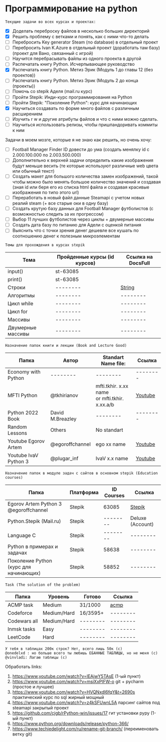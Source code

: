 # Программирование на python
```
Текущие задачи во всех курсах и проектах:
```
- [x] Доделать переброску файлов в несколько больших директорий
- [x] Решить проблему с ветками и понять, как с ними что-то делать
- [ ] Перебросить Key generator Steam (no database) в отдельный проект
- [ ] Перебросить Ivan K.Azure в отдельный проект (доработать там базу) (проект для Вано, связанный с игрой)
- [ ] Научится перебрасывать файлы из одного проекта в другой
- [ ] Распечатать книгу Python. Исчерпывающее руководство 
- [x] Распечатать книгу Python. Метиз Эрик (Модуль 1 до главы 12 (без проектов))
- [ ] Распечатать книгу Python. Метиз Эрик (Модуль 2 до конца (проекты))
- [ ] Помочь со stepik Аделя (mail.ru курс)
- [ ] Пройти Stepik: Инди-курс программирования на Python
- [ ] Пройти Stepik: "Поколение Python": курс для начинающих
- [x] Научиться создавать по форме много файлов с различным расширением
- [ ] Изучить r w и другие атрибуты файлов и что с ними можно сделать.
- [ ] Научиться использовать релизы, чтобы пришпандоривать коммиты к ним

Задачи в моем мозге, которые я не знаю как решить, но очень хочу:

- [ ] Football Manager Finder ID довести до ума (создать менялку id c 2.000.100.000 по 2.003.500.000)
- [ ] Дополнительно к верхней задачи определить какие изображения будут меньше весить (те которые используют различные web цвета или обычный текст)
- [ ] Создать макет для большого количества замен изображений, такой чтобы можно было менять большое количество значений и создавая (зная id или беря его из списка html файла и создавая красивые изображения по типо этого url)  
- [ ] Переработать в новый файл данные Steamapi с учетом новых реалий steam (+ все старые оки в одну базу)
- [ ] Создать крутую базу данных для Football Manager футболистов (с возможностью следить за их прогрессом)
- [ ] Выбор 11 лучших футболистов через циклы + двумерные массивы
- [ ] Создать дата базу по питанию для Адели с оценкой питания 
- [ ] Выяснить что с точки зрения денег дешевле все кушать по соотношению денег к полезным микроэлементам 
```
Темы для прохождения в курсах stepik 
```
| Тема              | Пройденные курсы (id курсов) | Ссылка на DocsFull                                                           |
|-------------------|------------------------------|------------------------------------------------------------------------------|
| input()           | st-63085                     |                                                                              |
| print()           | st-63085                     |                                                                              |
| Строки            | --------                     | [String](https://github.com/Vinvladi/python3/tree/main/DocsFull/docs/string) |
| Алгоритмы         | --------                     | --------                                                                     |
| Цикл while        | --------                     | --------                                                                     | --                 |
| Цикл for          | --------                     | --------                                                                     | --                 |
| Массивы           | --------                     | --------                                                                     | --                 |
| Двумерные массивы | --------                     | --------                                                                     | --                 |
```
Назначение папок книги и лекции (Book and Lecture Good)
```
| Папка                   | Автор            | Standart Name file:                               | Ссылка                                                                                                                          |
|-------------------------|------------------|---------------------------------------------------|---------------------------------------------------------------------------------------------------------------------------------|
| Economy with Python     | --------         | --------                                          | --------                                                                                                                        |
| MFTI Python             | @tkhirianov      | mfti.tkhir. x.xx name<br/>or mfti.tkhir. x.xx.a/b | [Youtube](https://www.youtube.com/c/%D0%A2%D0%B8%D0%BC%D0%BE%D1%84%D0%B5%D0%B9%D0%A5%D0%B8%D1%80%D1%8C%D1%8F%D0%BD%D0%BE%D0%B2) |
| Python 2022 Book        | David M.Breazley | --------                                          | --------                                                                                                                        |
| Random Lessons          | Others           | No standart                                       |                                                                                                                                 |
| Youtube Egorov Artem    | @egoroffchannel  | ego xx name                                       | [Youtube](https://www.youtube.com/c/egoroffchannel)                                                                             |
| Youtube IvaV Python 3   | @plugar_inf  | IvaV x.x name                                     | [Youtube](https://www.youtube.com/c/egoroffchannel)                                                                             |

 
```
Назначение папок в модуле задач с сайтов в основном stepik (Education courses)
```

| Папка                                 | Платформа | ID Courses | Ссылка                                             |
|---------------------------------------|----------|------------|----------------------------------------------------|
| Egorov Artem Python 3 @egoroffchannel | Stepik | 63085   | [Stepik](https://stepik.org/course/63085/syllabus) |
| Python.Stepik (Mail.ru)               | Stepik   | --------   | Deluxe (Account)                                   |
| Language C                            | Stepik   | --------   | --------                                           |
| Python в примерах и задачах           | Stepik   | 58638      | --------                                           |
| Поколение Python (курс для начинающих) | Stepik   | 58852      | --------                                           |

```
Task (The solution of the problem)
```
| Папка        | Уровень      | Готово   | Ссылка                   |
|--------------|--------------|----------|--------------------------|
| ACMP task    | Medium       | 31/1000  | [acmp](https://acmp.ru/) |
| Codeforce    | Medium/Hard  | 16/3595+ | --------                 |
| Codewars all | Medium/Hard  | -------- | --------                 |
| Inmsk tasks  | Easy         | -------- | --------                 |
| LeetCode     | Hard         | -------- | --------                 |

```
У тебя в таблицах 200к строк? Нет, всего лишь 50к (с)
@onedelxd : но больше всего ты любишь ЕБАННЫЕ ТАБЛИЦЫ, но не меня (c)
@vinvladi: Лагаю таблицы (c)
```

Обработать links:
1) https://www.youtube.com/watch?v=lEAjwY5TAsE (1-ый пункт)
2) https://www.youtube.com/watch?v=msiXxPIFW-o git + pycharm (простое и лучшее)
3) https://www.youtube.com/watch?v=HVQNxdI6fqY&t=2690s практический курс по sql жирный мощный
4) https://www.youtube.com/watch?v=z4kSFUwnL5A парсинг сайтов под steamapi закрытый проект
5) https://github.com/cjgb/rPython-win/issues/17 гит установки pypy (1-ый пункт)
6) https://www.python.org/downloads/release/python-366/ 
7) https://www.techiedelight.com/ru/rename-git-branch/ (переименовать ветку git)